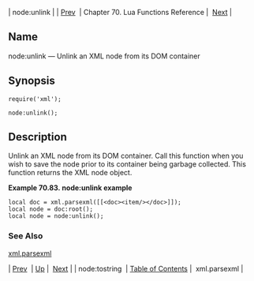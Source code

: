 | node:unlink |
| [Prev](lua.ref.xml.node_tostring)  | Chapter 70. Lua Functions Reference |  [Next](lua.ref.xml.parsexml) |

<a name="lua.ref.xml.node_unlink"></a>
## Name

node:unlink — Unlink an XML node from its DOM container

<a name="idp19499696"></a>
## Synopsis

`require('xml');`

`node:unlink();`

<a name="idp19502656"></a>
## Description

Unlink an XML node from its DOM container. Call this function when you wish to save the node prior to its container being garbage collected. This function returns the XML node object.

<a name="idp19504480"></a>

**Example 70.83. node:unlink example**

```
local doc = xml.parsexml([[<doc><item/></doc>]]);
local node = doc:root();
local node = node:unlink();
```

<a name="idp19506176"></a>
### See Also

[xml.parsexml](lua.ref.xml.parsexml "xml.parsexml")

| [Prev](lua.ref.xml.node_tostring)  | [Up](lua.function.details) |  [Next](lua.ref.xml.parsexml) |
| node:tostring  | [Table of Contents](index) |  xml.parsexml |


